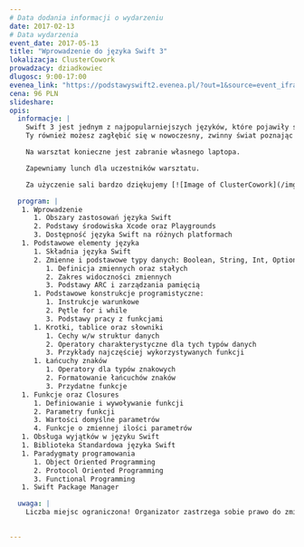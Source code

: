 ```yaml
---
# Data dodania informacji o wydarzeniu
date: 2017-02-13
# Data wydarzenia
event_date: 2017-05-13
title: "Wprowadzenie do języka Swift 3"
lokalizacja: ClusterCowork
prowadzacy: dziadkowiec
dlugosc: 9:00-17:00
evenea_link: "https://podstawyswift2.evenea.pl/?out=1&source=event_iframe"
cena: 96 PLN
slideshare:
opis:
  informacje: |
    Swift 3 jest jednym z najpopularniejszych języków, które pojawiły się w ostatnich latach. Jako obiecująca alternatywa dla wysłużonego Objective-C, nowy język fascynuje kolejne rzesze programistów. Firmy takie jak IBM inwestują w rozwój języka dając mu nowe możliwości. Apple udostępnił pełne kody zródłowe wraz z oficjalnym wsparciem na platformę Linux co dodatkowo przyczyniło się do zbudowania społeczności, która współtworzy język.
    Ty również możesz zagłębić się w nowoczesny, zwinny świat poznając język Swift 3!

    Na warsztat konieczne jest zabranie własnego laptopa.

    Zapewniamy lunch dla uczestników warsztatu.

    Za użyczenie sali bardzo dziękujemy [![Image of ClusterCowork](/img/logos/clustercowork.png)](http://www.clustercowork.com/#firstcontainer)

  program: |
   1. Wprowadzenie
      1. Obszary zastosowań języka Swift
      2. Podstawy środowiska Xcode oraz Playgrounds
      3. Dostępność języka Swift na różnych platformach
   1. Podstawowe elementy języka
      1. Składnia języka Swift
      2. Zmienne i podstawowe typy danych: Boolean, String, Int, Optional, Enum
         1. Definicja zmiennych oraz stałych
         2. Zakres widoczności zmiennych
         3. Podstawy ARC i zarządzania pamięcią
      1. Podstawowe konstrukcje programistyczne:
         1. Instrukcje warunkowe
         2. Pętle for i while
         3. Podstawy pracy z funkcjami
      1. Krotki, tablice oraz słowniki
         1. Cechy w/w struktur danych
         2. Operatory charakterystyczne dla tych typów danych
         3. Przykłady najczęściej wykorzystywanych funkcji
      1. Łańcuchy znaków
         1. Operatory dla typów znakowych
         2. Formatowanie łańcuchów znaków
         3. Przydatne funkcje
   1. Funkcje oraz Closures
      1. Definiowanie i wywoływanie funkcji
      2. Parametry funkcji
      3. Wartości domyślne parametrów
      4. Funkcje o zmiennej ilości parametrów
   1. Obsługa wyjątków w języku Swift
   1. Biblioteka Standardowa języka Swift
   1. Paradygmaty programowania
      1. Object Oriented Programming
      2. Protocol Oriented Programming
      3. Functional Programming
   1. Swift Package Manager

  uwaga: |
    Liczba miejsc ograniczona! Organizator zastrzega sobie prawo do zmiany lokalizacji wydarzenia oraz jego odwołania w przypadku niezgłoszenia się minimalnej liczby uczestników.

   
---
```

